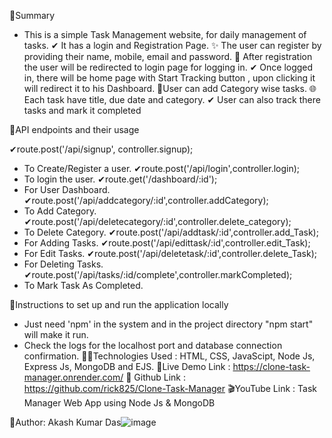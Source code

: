 🔅Summary
- This is a simple Task Management website, for daily management of tasks.
✔ It has a login and Registration Page.
✨ The user can register by providing their name, mobile, email and password.
🔑 After registration the user will be redirected to login page for logging in.
✔ Once logged in, there will be home page with Start Tracking button , upon clicking it will redirect it to his Dashboard.
 📌User can add Category wise tasks.
🌐 Each task have title, due date and category.
✔ User can also track there tasks and mark it completed

🔅API endpoints and their usage

✔route.post('/api/signup', controller.signup);
 - To Create/Register a user.
✔route.post('/api/login',controller.login);
 - To login the user.
✔route.get('/dashboard/:id');
 - For User Dashboard.
✔route.post('/api/addcategory/:id',controller.addCategory);
 - To Add Category.
✔route.post('/api/deletecategory/:id',controller.delete_category);
 - To Delete Category.
✔route.post('/api/addtask/:id',controller.add_Task);
 - For Adding Tasks.
✔route.post('/api/edittask/:id',controller.edit_Task);
 - For Edit Tasks.
✔route.post('/api/deletetask/:id',controller.delete_Task);
 - For Deleting Tasks.
✔route.post('/api/tasks/:id/complete',controller.markCompleted); 
 - To Mark Task As Completed. 

🔅Instructions to set up and run the application locally
 
 - Just need 'npm' in the system and in the project directory "npm start" will make it run.
 - Check the logs for the localhost port and database connection confirmation.
🐱‍🏍Technologies Used
: HTML, CSS, JavaScipt, Node Js, Express Js, MongoDB and EJS.
🌟Live Demo Link 
: https://clone-task-manager.onrender.com/
🔌 Github Link
: https://github.com/rick825/Clone-Task-Manager
🎬YouTube Link
: Task Manager Web App using Node Js & MongoDB



👤Author: Akash Kumar Das![image](https://github.com/rick825/Clone-Task-Manager/assets/69415418/3d850592-6a90-4f55-8be6-d2f0c47a1d0c)
